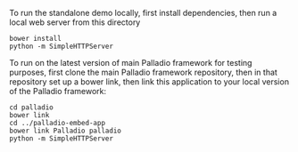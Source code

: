 To run the standalone demo locally, first install dependencies, then run a local web server from this directory

```
bower install
python -m SimpleHTTPServer
```

To run on the latest version of main Palladio framework for testing purposes, first clone the main Palladio framework repository, then in that repository set up a bower link, then link this application to your local version of the Palladio framework:

```
cd palladio
bower link
cd ../palladio-embed-app
bower link Palladio palladio
python -m SimpleHTTPServer
```
